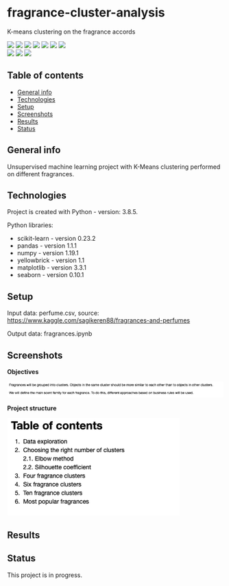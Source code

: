 # fragrance-cluster-analysis
K-means clustering on the fragrance accords

<img src="https://img.shields.io/badge/python-3.8.5 -brightgreen"> <img src='https://img.shields.io/badge/scikitlearn-0.23.2-blue'> <img src='https://img.shields.io/badge/pandas-1.1.1-blue'> <img src='https://img.shields.io/badge/numpy-1.19.1-blue'> <img src="https://img.shields.io/badge/yellowbrick-1.1 -blue"> <img src="https://img.shields.io/badge/matplotlib-3.3.1 -blue"> <img src="https://img.shields.io/badge/seaborn-0.10.1 -blue"> <br>
<img src="https://img.shields.io/badge/unsupervised-machine--learning-ff69b4"> <img src="https://img.shields.io/badge/cluster-analysis-ff69b4"> <img src="https://img.shields.io/badge/exploratory-data%20analysis-ff69b4">


## Table of contents
* [General info](#general-info)
* [Technologies](#technologies)
* [Setup](#setup)
* [Screenshots](#screenshots)
* [Results](#results)
* [Status](#status)

## General info
Unsupervised machine learning project with K-Means clustering performed on different fragrances.

## Technologies
Project is created with Python - version: 3.8.5.

Python libraries:
* scikit-learn - version 0.23.2
* pandas - version 1.1.1
* numpy - version 1.19.1
* yellowbrick - version 1.1
* matplotlib - version 3.3.1
* seaborn - version 0.10.1
  
## Setup

Input data: perfume.csv, source: https://www.kaggle.com/sagikeren88/fragrances-and-perfumes

Output data: fragrances.ipynb

## Screenshots

**Objectives**

![](./screenshots/objective.png)

**Project structure**

![](./screenshots/content.png)

## Results

## Status
This project is in progress.
